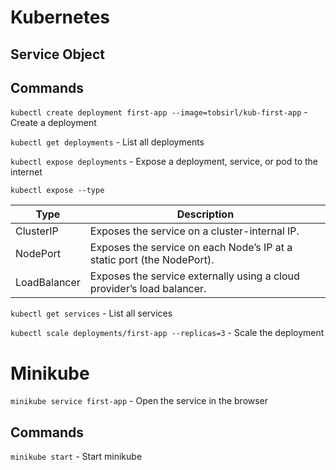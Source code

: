 # Kubernetes

## Service Object

## Commands

`kubectl create deployment first-app --image=tobsirl/kub-first-app` - Create a deployment

`kubectl get deployments` - List all deployments

`kubectl expose deployments` - Expose a deployment, service, or pod to the internet

`kubectl expose --type`

| Type         | Description                                                            |
| ------------ | ---------------------------------------------------------------------- |
| ClusterIP    | Exposes the service on a cluster-internal IP.                          |
| NodePort     | Exposes the service on each Node’s IP at a static port (the NodePort). |
| LoadBalancer | Exposes the service externally using a cloud provider’s load balancer. |

`kubectl get services` - List all services

`kubectl scale deployments/first-app --replicas=3` - Scale the deployment

# Minikube

`minikube service first-app` - Open the service in the browser

## Commands

`minikube start` - Start minikube
